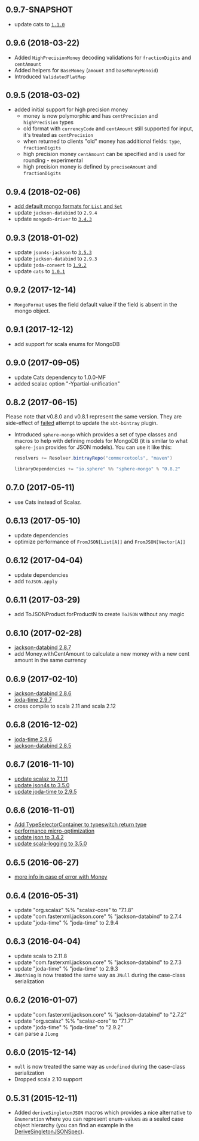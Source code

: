 ## 0.9.7-SNAPSHOT

* update cats to [`1.1.0`](https://github.com/typelevel/cats/releases/tag/v1.1.0)

## 0.9.6 (2018-03-22)

* Added `HighPrecisionMoney` decoding validations for `fractionDigits` and `centAmount`
* Added helpers for `BaseMoney` (`amount` and `baseMoneyMonoid`)
* Introduced `ValidatedFlatMap`

## 0.9.5 (2018-03-02)

* added initial support for high precision money
  * money is now polymorphic and has `centPrecision` and `highPrecision` types
  * old format with `currencyCode` and `centAmount` still supported for input, it's treated as `centPrecision`
  * when returned to clients "old" money has additional fields: `type`, `fractionDigits`
  * high precision money `centAmount` can be specified and is used for rounding - experimental
  * high precision money is defined by `preciseAmount` and `fractionDigits`

## 0.9.4 (2018-02-06)

* [add default mongo formats for `List` and `Set`](https://github.com/sphereio/sphere-scala-libs/pull/33)
* update `jackson-databind` to `2.9.4`
* update `mongodb-driver` to [`3.4.3`](https://github.com/mongodb/mongo-java-driver/releases/tag/r3.4.3)

## 0.9.3 (2018-01-02)

* update `json4s-jackson` to [`3.5.3`](https://github.com/json4s/json4s/compare/v3.5.2...v3.5.3)
* update `jackson-databind` to `2.9.3`
* update `joda-convert` to [`1.9.2`](http://www.joda.org/joda-convert/changes-report.html#a1.9.2)
* update `cats` to [`1.0.1`](https://github.com/typelevel/cats/releases/tag/v1.0.1)

## 0.9.2 (2017-12-14)

* `MongoFormat` uses the field default value if the field is absent in the mongo object.

## 0.9.1 (2017-12-12)

* add support for scala enums for MongoDB

## 0.9.0 (2017-09-05)

* update Cats dependency to 1.0.0-MF
* added scalac option "-Ypartial-unification"

## 0.8.2 (2017-06-15)

Please note that v0.8.0 and v0.8.1 represent the same version. They are side-effect of [failed](https://github.com/sbt/sbt-bintray/issues/104) attempt to update the `sbt-bintray` plugin.

* Introduced `sphere-mongo` which provides a set of type classes and macros to help with defining models for MongoDB (it is similar to what `sphere-json` provides for JSON models). You can use it like this:
  ```scala
  resolvers += Resolver.bintrayRepo("commercetools", "maven")

  libraryDependencies += "io.sphere" %% "sphere-mongo" % "0.8.2"
  ``` 

## 0.7.0 (2017-05-11)

* use Cats instead of Scalaz.

## 0.6.13 (2017-05-10)

* update dependencies
* optimize performance of `FromJSON[List[A]]` and `FromJSON[Vector[A]]`

## 0.6.12 (2017-04-04)

* update dependencies
* add `ToJSON.apply`

## 0.6.11 (2017-03-29)

* add ToJSONProduct.forProductN to create `ToJSON` without any magic

## 0.6.10 (2017-02-28)

* [jackson-databind 2.8.7](https://github.com/FasterXML/jackson-databind/blob/master/release-notes/VERSION)
* add Money.withCentAmount to calculate a new money with a new cent amount in the same currency

## 0.6.9 (2017-02-10)

* [jackson-databind 2.8.6](https://github.com/FasterXML/jackson-databind/blob/master/release-notes/VERSION)
* [joda-time 2.9.7](http://www.joda.org/joda-time/changes-report.html#a2.9.7)
* cross compile to scala 2.11 and scala 2.12

## 0.6.8 (2016-12-02)

* [joda-time 2.9.6](http://www.joda.org/joda-time/upgradeto290.html)
* [jackson-databind 2.8.5](https://github.com/FasterXML/jackson-databind/blob/master/release-notes/CREDITS)

## 0.6.7 (2016-11-10)

* [update scalaz to 7.1.11](https://github.com/sphereio/sphere-scala-libs/commit/35906dc805b468e5a2230226cda4a0dda44ae09d)
* [update json4s to 3.5.0](https://github.com/sphereio/sphere-scala-libs/commit/3cc6389dc252694d8b44f8818f62097ade30f4b4)
* [update joda-time to 2.9.5](https://github.com/sphereio/sphere-scala-libs/commit/2eb3b1596a218f7b83bc8ca1c174dd5af1d8d0e6)


## 0.6.6 (2016-11-01)

* [Add TypeSelectorContainer to typeswitch return type](https://github.com/sphereio/sphere-scala-libs/pull/20)
* [performance micro-optimization](https://github.com/sphereio/sphere-scala-libs/commit/8d02e8ac6ae26b6b20a026817755112fa2f38ac6)
* [update json to 3.4.2](https://github.com/sphereio/sphere-scala-libs/commit/29b295c293bba3ba5fbee62efe31b1d0c567c8d5)
* [update scala-logging to 3.5.0](https://github.com/sphereio/sphere-scala-libs/commit/264f5cb689ed00a6ca2c23b0ae1f4be6a991aa9b)

## 0.6.5 (2016-06-27)

* [more info in case of error with Money](https://github.com/sphereio/sphere-scala-libs/commit/11198ec9286631f1df70e53543487dfed170205d)

## 0.6.4 (2016-05-31)

* update "org.scalaz" %% "scalaz-core" to "7.1.8"
* update "com.fasterxml.jackson.core" % "jackson-databind" to 2.7.4
* update "joda-time" % "joda-time" to 2.9.4

## 0.6.3 (2016-04-04)

* update scala to 2.11.8
* update "com.fasterxml.jackson.core" % "jackson-databind" to 2.7.3
* update "joda-time" % "joda-time" to 2.9.3
* `JNothing` is now treated the same way as `JNull` during the case-class serialization

## 0.6.2 (2016-01-07)

* update "com.fasterxml.jackson.core" % "jackson-databind" to "2.7.2"
* update "org.scalaz" %% "scalaz-core" to "7.1.7"
* update "joda-time" % "joda-time" to "2.9.2"
* can parse a `JLong`

## 0.6.0 (2015-12-14)

* `null` is now treated the same way as `undefined` during the case-class serialization
* Dropped scala 2.10 support

## 0.5.31 (2015-12-11)

* Added `deriveSingletonJSON` macros which provides a nice alternative to `Enumeration` where you can represent 
  enum-values as a sealed case object hierarchy (you can find an example in the [DeriveSingletonJSONSpec](https://github.com/sphereio/sphere-scala-libs/blob/master/json/src/test/scala/DeriveSingletonJSONSpec.scala)).
